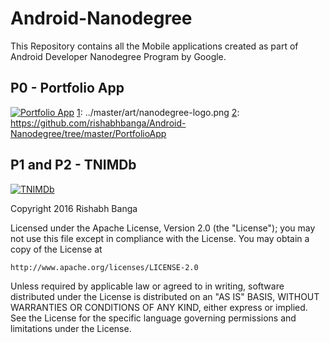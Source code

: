 # Android-Nanodegree

This Repository contains all the Mobile applications created as part of Android Developer Nanodegree Program by Google. 

## P0 - Portfolio App
[![Portfolio App][1]][2]
[1]: ../master/art/nanodegree-logo.png
[2]: https://github.com/rishabhbanga/Android-Nanodegree/tree/master/PortfolioApp


## P1 and P2 - TNIMDb
[![TNIMDb][1]][2]

[1]: ../master/art/nanodegree-logo.png
[2]: https://github.com/rishabhbanga/Android-Nanodegree/tree/master/TNIMDb

Copyright 2016 Rishabh Banga

Licensed under the Apache License, Version 2.0 (the "License");
you may not use this file except in compliance with the License.
You may obtain a copy of the License at

    http://www.apache.org/licenses/LICENSE-2.0

Unless required by applicable law or agreed to in writing, software
distributed under the License is distributed on an "AS IS" BASIS,
WITHOUT WARRANTIES OR CONDITIONS OF ANY KIND, either express or implied.
See the License for the specific language governing permissions and
limitations under the License.
